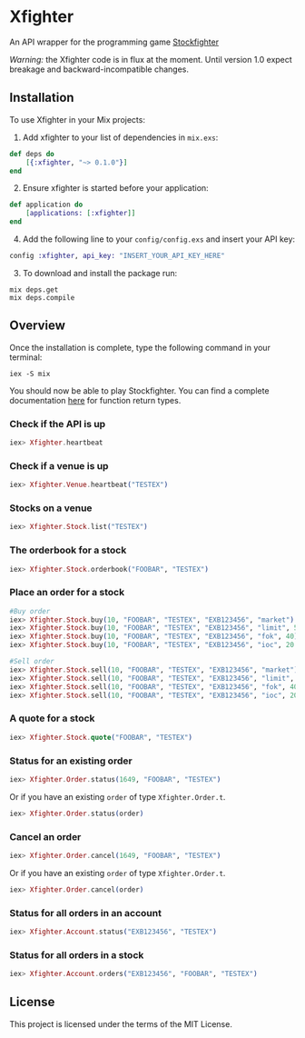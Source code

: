 # Xfighter

An API wrapper for the programming game [Stockfighter](https://starfighter.readme.io/docs)

*Warning:* the Xfighter code is in flux at the moment. Until version 1.0 expect breakage and
backward-incompatible changes.

## Installation

To use Xfighter in your Mix projects:

  1. Add xfighter to your list of dependencies in `mix.exs`:

  ```elixir
  def deps do
      [{:xfighter, "~> 0.1.0"}]
  end
  ```

  2. Ensure xfighter is started before your application:

  ```elixir
  def application do
      [applications: [:xfighter]]
  end
  ```

  4. Add the following line to your `config/config.exs` and insert your API key:

  ```elixir
  config :xfighter, api_key: "INSERT_YOUR_API_KEY_HERE"
  ```

  3. To download and install the package run:

  ```
  mix deps.get
  mix deps.compile
  ```

## Overview

Once the installation is complete, type the following command in your terminal:

```
iex -S mix
```
	
You should now be able to play Stockfighter. You can find a complete documentation
[here](http://hexdocs.pm/xfighter) for function return types.

### Check if the API is up

```elixir
iex> Xfighter.heartbeat
```

### Check if a venue is up

```elixir
iex> Xfighter.Venue.heartbeat("TESTEX")
```
### Stocks on a venue

```elixir
iex> Xfighter.Stock.list("TESTEX")
```

### The orderbook for a stock

```elixir
iex> Xfighter.Stock.orderbook("FOOBAR", "TESTEX")
```

### Place an order for a stock

```elixir
#Buy order
iex> Xfighter.Stock.buy(10, "FOOBAR", "TESTEX", "EXB123456", "market")
iex> Xfighter.Stock.buy(10, "FOOBAR", "TESTEX", "EXB123456", "limit", 50.16)
iex> Xfighter.Stock.buy(10, "FOOBAR", "TESTEX", "EXB123456", "fok", 40)
iex> Xfighter.Stock.buy(10, "FOOBAR", "TESTEX", "EXB123456", "ioc", 20.5)

#Sell order
iex> Xfighter.Stock.sell(10, "FOOBAR", "TESTEX", "EXB123456", "market")
iex> Xfighter.Stock.sell(10, "FOOBAR", "TESTEX", "EXB123456", "limit", 50.16)
iex> Xfighter.Stock.sell(10, "FOOBAR", "TESTEX", "EXB123456", "fok", 40)
iex> Xfighter.Stock.sell(10, "FOOBAR", "TESTEX", "EXB123456", "ioc", 20.5)
```

### A quote for a stock

```elixir
iex> Xfighter.Stock.quote("FOOBAR", "TESTEX")
```

### Status for an existing order

```elixir
iex> Xfighter.Order.status(1649, "FOOBAR", "TESTEX")
```

Or if you have an existing `order` of type `Xfighter.Order.t`.

```elixir
iex> Xfighter.Order.status(order)
```

### Cancel an order

```elixir
iex> Xfighter.Order.cancel(1649, "FOOBAR", "TESTEX")
```

Or if you have an existing `order` of type `Xfighter.Order.t`.

```elixir
iex> Xfighter.Order.cancel(order)
```

### Status for all orders in an account

```elixir
iex> Xfighter.Account.status("EXB123456", "TESTEX")
```
### Status for all orders in a stock

```elixir
iex> Xfighter.Account.orders("EXB123456", "FOOBAR", "TESTEX")
```


## License

This project is licensed under the terms of the MIT License.

